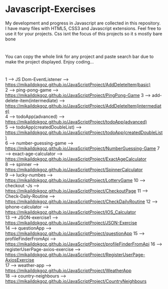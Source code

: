 # Javascript-Exercises
My development and progress in Javascript are collected in this repository.  
I have many files with HTML5, CSS3 and Javascript extensions.  Feel free to use it for your projects.
Css isnt the focus of this projects so it s mostly bare bone
#
You can copy the whole link for any project and paste search bar due to make the project displayed.
Enjoy coding...
#

1 --> JS Dom-EventListener --> https://mikaildokgoz.github.io/JavaScriptProject/AddDeleteItem(basic)  
2 --> ping-pong-game --> https://mikaildokgoz.github.io/JavaScriptProject/PingPong-Game 
3 --> add-delete-item(intermediate) --> https://mikaildokgoz.github.io/JavaScriptProject/AddDeleteItem(intermediate)  
4 --> todoApp(advanced) --> https://mikaildokgoz.github.io/JavaScriptProject/todoApp(advanced)  
5 --> todoApp(createdDoubleList) --> https://mikaildokgoz.github.io/JavaScriptProject/todoApp(createdDoubleList)  
6 --> number-guessing-game --> https://mikaildokgoz.github.io/JavaScriptProject/NumberGuessing-Game 
7 --> exact-age-calculator --> https://mikaildokgoz.github.io/JavaScriptProject/ExactAgeCalculator  
8 --> spinner --> https://mikaildokgoz.github.io/JavaScriptProject/SpinnerCalculator  
9 --> lucky-numbes --> https://mikaildokgoz.github.io/JavaScriptProject/LotteryGame 
10 --> checkout -Js --> https://mikaildokgoz.github.io/JavaScriptProject/CheckoutPage 
11 --> Check-Daily-Routine --> https://mikaildokgoz.github.io/JavaScriptProject/CheckDailyRoutine 
12 --> iphone-calculator --> https://mikaildokgoz.github.io/JavaScriptProject/IOS_Calculator  
13 --> JSON-exercise1 --> https://mikaildokgoz.github.io/JavaScriptProject/JSON-Exercise  
14 --> questionApp --> https://mikaildokgoz.github.io/JavaScriptProject/questionApp 
15 --> profileFinderFromApi --> https://mikaildokgoz.github.io/JavaScriptProject/profileFinderFromApi 
16 --> registerUserPage-axios-exercise --> https://mikaildokgoz.github.io/JavaScriptProject/RegisterUserPage-AxiosExercise  
17 --> weather-app --> https://mikaildokgoz.github.io/JavaScriptProject/WeatherApp  
18 --> country-neighbours --> https://mikaildokgoz.github.io/JavaScriptProject/CountryNeighbours  
